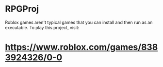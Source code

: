 # RPGProj

Roblox games aren't typical games that you can install and then run as an executable.
To play this project, visit: 
# https://www.roblox.com/games/8383924326/0-0
